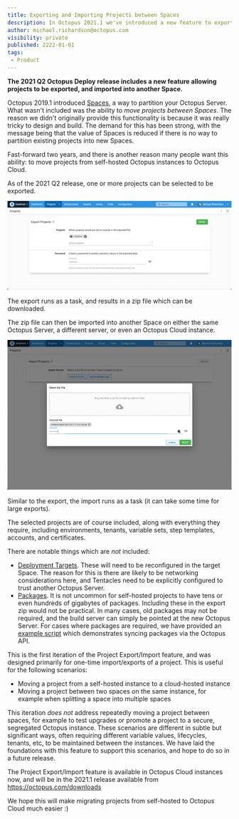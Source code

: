 ```yaml
---
title: Exporting and Importing Projects between Spaces 
description: In Octopus 2021.1 we've introduced a new feature to export and import projects 
author: michael.richardson@octopus.com
visibility: private
published: 2222-01-01
tags:
 - Product 
---
```


**The 2021 Q2 Octopus Deploy release includes a new feature allowing projects to be exported, and imported into another Space.** 

Octopus 2019.1 introduced [Spaces](https://octopus.com/docs/administration/spaces), a way to partition your Octopus Server.  What wasn't included was the ability to _move projects between Spaces_.  The reason we didn't originally provide this functionality is because it was really tricky to design and build.  The demand for this has been strong, with the message being that the value of Spaces is reduced if there is no way to partition existing projects into new Spaces. 

Fast-forward two years, and there is another reason many people want this ability: to move projects from self-hosted Octopus instances to Octopus Cloud.  

As of the 2021 Q2 release, one or more projects can be selected to be exported. 

![Export projects page](export-projects-page.png "width=500")

The export runs as a task, and results in a zip file which can be downloaded.  

The zip file can then be imported into another Space on either the same Octopus Server, a different server, or even an Octopus Cloud instance.  

![Import projects page](import-projects-page.png "width=500")

Similar to the export, the import runs as a task (it can take some time for large exports).

The selected projects are of course included, along with everything they require, including environments, tenants, variable sets, step templates, accounts, and certificates.  

There are notable things which are _not_ included: 
- [Deployment Targets](https://octopus.com/docs/projects/export-import#deployment-targets). These will need to be reconfigured in the target Space. The reason for this is there are likely to be networking considerations here, and Tentacles need to be explicitly configured to trust another Octopus Server.  
- [Packages](https://octopus.com/docs/projects/export-import#packages). It is not uncommon for self-hosted projects to have tens or even hundreds of gigabytes of packages. Including these in the export zip would not be practical. In many cases, old packages may not be required, and the build server can simply be pointed at the new Octopus Server. For cases where packages are required, we have provided an [example script](https://github.com/OctopusDeploy/OctopusDeploy-Api/blob/master/REST/PowerShell/Feeds/SyncPackages.ps1) which demonstrates syncing packages via the Octopus API.  

This is the first iteration of the Project Export/Import feature, and was designed primarily for one-time import/exports of a project.  This is useful for the following scenarios:
- Moving a project from a self-hosted instance to a cloud-hosted instance
- Moving a project between two spaces on the same instance, for example when splitting a space into multiple spaces 

This iteration _does not_ address repeatedly moving a project between spaces, for example to test upgrades or promote a project to a secure, segregated Octopus instance.  These scenarios are different in subtle but significant ways, often requiring different variable values, lifecycles, tenants, etc, to be maintained between the instances.  We have laid the foundations with this feature to support this scenarios, and hope to do so in a future release. 

The Project Export/Import feature is available in Octopus Cloud instances now, and will be in the 2021.1 release available from https://octopus.com/downloads 

We hope this will make migrating projects from self-hosted to Octopus Cloud much easier :) 